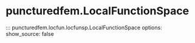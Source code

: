 # puncturedfem.LocalFunctionSpace
::: puncturedfem.locfun.locfunsp.LocalFunctionSpace
    options:
        show_source: false